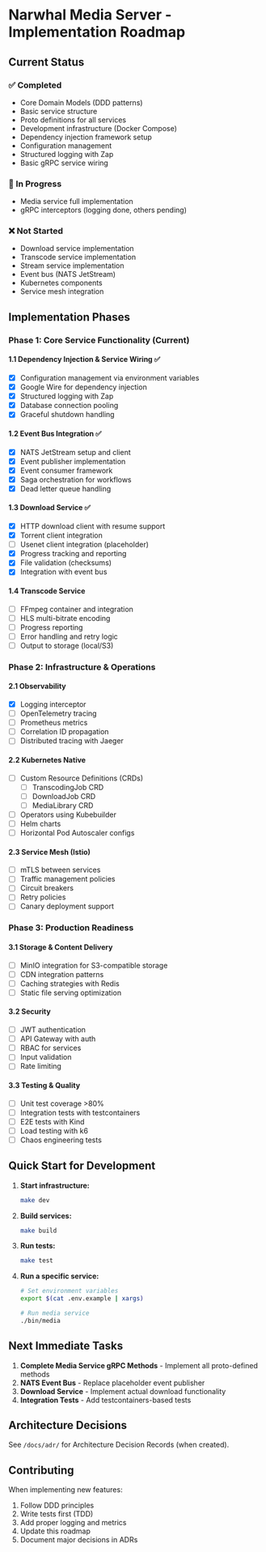 # Narwhal Media Server - Implementation Roadmap

## Current Status

### ✅ Completed
- Core Domain Models (DDD patterns)
- Basic service structure
- Proto definitions for all services
- Development infrastructure (Docker Compose)
- Dependency injection framework setup
- Configuration management
- Structured logging with Zap
- Basic gRPC service wiring

### 🚧 In Progress
- Media service full implementation
- gRPC interceptors (logging done, others pending)

### ❌ Not Started
- Download service implementation
- Transcode service implementation
- Stream service implementation
- Event bus (NATS JetStream)
- Kubernetes components
- Service mesh integration

## Implementation Phases

### Phase 1: Core Service Functionality (Current)

#### 1.1 Dependency Injection & Service Wiring ✅
- [x] Configuration management via environment variables
- [x] Google Wire for dependency injection
- [x] Structured logging with Zap
- [x] Database connection pooling
- [x] Graceful shutdown handling

#### 1.2 Event Bus Integration ✅
- [x] NATS JetStream setup and client
- [x] Event publisher implementation
- [x] Event consumer framework
- [x] Saga orchestration for workflows
- [x] Dead letter queue handling

#### 1.3 Download Service ✅
- [x] HTTP download client with resume support
- [x] Torrent client integration
- [ ] Usenet client integration (placeholder)
- [x] Progress tracking and reporting
- [x] File validation (checksums)
- [x] Integration with event bus

#### 1.4 Transcode Service
- [ ] FFmpeg container and integration
- [ ] HLS multi-bitrate encoding
- [ ] Progress reporting
- [ ] Error handling and retry logic
- [ ] Output to storage (local/S3)

### Phase 2: Infrastructure & Operations

#### 2.1 Observability
- [x] Logging interceptor
- [ ] OpenTelemetry tracing
- [ ] Prometheus metrics
- [ ] Correlation ID propagation
- [ ] Distributed tracing with Jaeger

#### 2.2 Kubernetes Native
- [ ] Custom Resource Definitions (CRDs)
  - [ ] TranscodingJob CRD
  - [ ] DownloadJob CRD
  - [ ] MediaLibrary CRD
- [ ] Operators using Kubebuilder
- [ ] Helm charts
- [ ] Horizontal Pod Autoscaler configs

#### 2.3 Service Mesh (Istio)
- [ ] mTLS between services
- [ ] Traffic management policies
- [ ] Circuit breakers
- [ ] Retry policies
- [ ] Canary deployment support

### Phase 3: Production Readiness

#### 3.1 Storage & Content Delivery
- [ ] MinIO integration for S3-compatible storage
- [ ] CDN integration patterns
- [ ] Caching strategies with Redis
- [ ] Static file serving optimization

#### 3.2 Security
- [ ] JWT authentication
- [ ] API Gateway with auth
- [ ] RBAC for services
- [ ] Input validation
- [ ] Rate limiting

#### 3.3 Testing & Quality
- [ ] Unit test coverage >80%
- [ ] Integration tests with testcontainers
- [ ] E2E tests with Kind
- [ ] Load testing with k6
- [ ] Chaos engineering tests

## Quick Start for Development

1. **Start infrastructure:**
   ```bash
   make dev
   ```

2. **Build services:**
   ```bash
   make build
   ```

3. **Run tests:**
   ```bash
   make test
   ```

4. **Run a specific service:**
   ```bash
   # Set environment variables
   export $(cat .env.example | xargs)
   
   # Run media service
   ./bin/media
   ```

## Next Immediate Tasks

1. **Complete Media Service gRPC Methods** - Implement all proto-defined methods
2. **NATS Event Bus** - Replace placeholder event publisher
3. **Download Service** - Implement actual download functionality
4. **Integration Tests** - Add testcontainers-based tests

## Architecture Decisions

See `/docs/adr/` for Architecture Decision Records (when created).

## Contributing

When implementing new features:
1. Follow DDD principles
2. Write tests first (TDD)
3. Add proper logging and metrics
4. Update this roadmap
5. Document major decisions in ADRs
